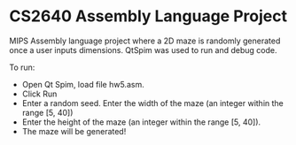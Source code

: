 <h1>CS2640 Assembly Language Project</h1>
MIPS Assembly language project where a 2D maze is randomly generated once a user inputs dimensions. QtSpim was used to run and debug code.

To run:
* Open Qt Spim, load file hw5.asm.
* Click Run
* Enter a random seed. Enter the width of the maze (an integer within the range [5, 40])
* Enter the height of the maze (an integer within the range [5, 40]).
* The maze will be generated!
  
